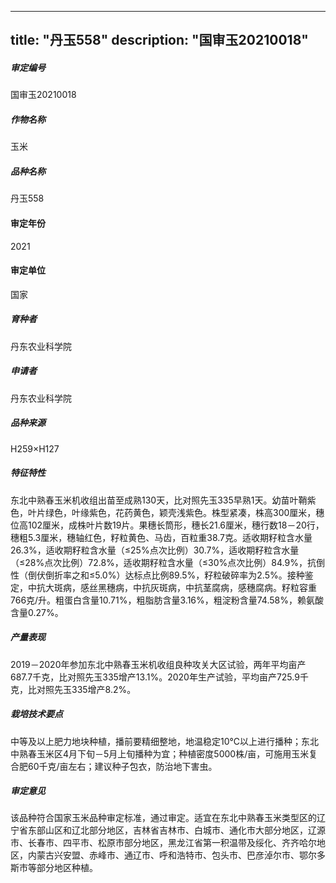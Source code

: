 
---
title: "丹玉558"
description: "国审玉20210018"
---
##### 审定编号 
国审玉20210018

##### 作物名称
玉米

##### 品种名称
丹玉558

#### 审定年份
2021	

#### 审定单位
国家

##### 育种者
丹东农业科学院

##### 申请者
丹东农业科学院

##### 品种来源
H259×H127

##### 特征特性
东北中熟春玉米机收组出苗至成熟130天，比对照先玉335早熟1天。幼苗叶鞘紫色，叶片绿色，叶缘紫色，花药黄色，颖壳浅紫色。株型紧凑，株高300厘米，穗位高102厘米，成株叶片数19片。果穗长筒形，穗长21.6厘米，穗行数18－20行，穗粗5.3厘米，穗轴红色，籽粒黄色、马齿，百粒重38.7克。适收期籽粒含水量26.3%，适收期籽粒含水量（≤25%点次比例）30.7%，适收期籽粒含水量（≤28%点次比例）72.8%，适收期籽粒含水量（≤30%点次比例）84.9%，抗倒性（倒伏倒折率之和≤5.0%）达标点比例89.5%，籽粒破碎率为2.5%。接种鉴定，中抗大斑病，感丝黑穗病，中抗灰斑病，中抗茎腐病，感穗腐病。籽粒容重766克/升。粗蛋白含量10.71%，粗脂肪含量3.16%，粗淀粉含量74.58%，赖氨酸含量0.27%。

##### 产量表现
2019－2020年参加东北中熟春玉米机收组良种攻关大区试验，两年平均亩产687.7千克，比对照先玉335增产13.1%。2020年生产试验，平均亩产725.9千克，比对照先玉335增产8.2%。

##### 栽培技术要点
中等及以上肥力地块种植，播前要精细整地，地温稳定10℃以上进行播种；东北中熟春玉米区4月下旬－5月上旬播种为宜；种植密度5000株/亩，可施用玉米复合肥60千克/亩左右；建议种子包衣，防治地下害虫。

##### 审定意见
该品种符合国家玉米品种审定标准，通过审定。适宜在东北中熟春玉米类型区的辽宁省东部山区和辽北部分地区，吉林省吉林市、白城市、通化市大部分地区，辽源市、长春市、四平市、松原市部分地区，黑龙江省第一积温带及绥化、齐齐哈尔地区，内蒙古兴安盟、赤峰市、通辽市、呼和浩特市、包头市、巴彦淖尔市、鄂尔多斯市等部分地区种植。



